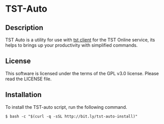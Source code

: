 # TST-Auto

## Description

TST Auto is a utility for use with <a href="https://github.com/daltonserey/tst">tst client</a> for the TST Online service, its helps to brings up your productivity with simplified commands.

## License

This software is licensed under the terms of the GPL v3.0 license. Please read the LICENSE file.

## Installation

To install the TST-auto script, run the following command.

    $ bash -c "$(curl -q -sSL http://bit.ly/tst-auto-install)"
